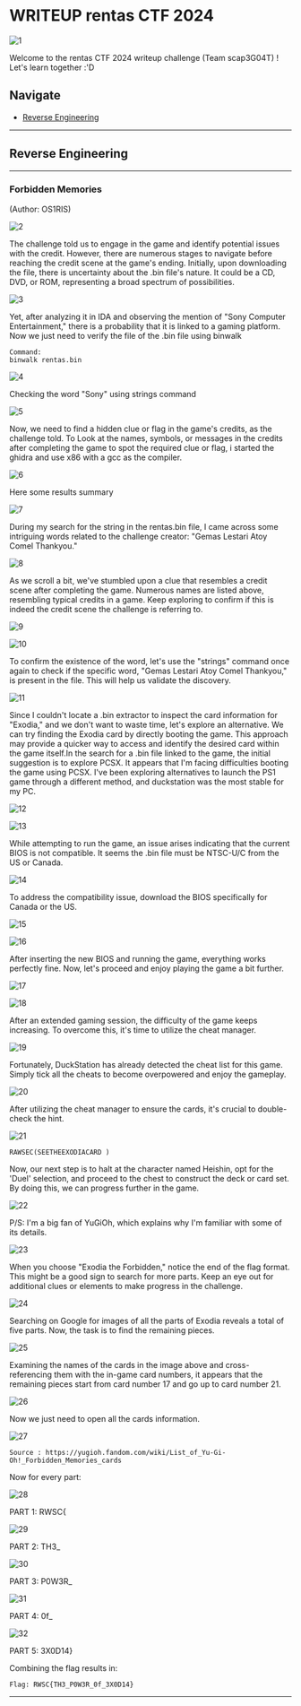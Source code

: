 # WRITEUP rentas CTF 2024
![1](https://raw.githubusercontent.com/plnsgr/os1ris/main/rentas%20CTF/images/image1.png?raw=true)

Welcome to the rentas CTF 2024 writeup challenge (Team scap3G04T) ! Let's learn together :'D

## Navigate
- [Reverse Engineering](#RE)

---
## Reverse Engineering
-----------------------------------------------------------------------------------------------------------------------------------------------------------------------------------------------
### Forbidden Memories

(Author: OS1RIS)

![2](https://raw.githubusercontent.com/plnsgr/os1ris/main/rentas%20CTF/images/image2.png)

The challenge told us to engage in the game and identify potential issues with the credit. However, there are numerous stages to navigate before reaching the credit scene at the game's ending. Initially, upon downloading the file, there is uncertainty about the .bin file's nature. It could be a CD, DVD, or ROM, representing a broad spectrum of possibilities. 

![3](https://raw.githubusercontent.com/plnsgr/os1ris/main/rentas%20CTF/images/image3.png)

Yet, after analyzing it in IDA and observing the mention of "Sony Computer Entertainment," there is a probability that it is linked to a gaming platform. Now we just need to verify the file of the .bin file using binwalk

```
Command:
binwalk rentas.bin
```

![4](https://raw.githubusercontent.com/plnsgr/os1ris/main/rentas%20CTF/images/image4.png)

Checking the word "Sony" using strings command

![5](https://raw.githubusercontent.com/plnsgr/os1ris/main/rentas%20CTF/images/image5.png)

Now, we need to find a hidden clue or flag in the game's credits, as the challenge told. To Look at the names, symbols, or messages in the credits after completing the game to spot the required clue or flag, i started the ghidra and use x86 with a gcc as the compiler.

![6](https://raw.githubusercontent.com/plnsgr/os1ris/main/rentas%20CTF/images/image6.png)

Here some results summary

![7](https://raw.githubusercontent.com/plnsgr/os1ris/main/rentas%20CTF/images/image7.png)

During my search for the string in the rentas.bin file, I came across some intriguing words related to the challenge creator: "Gemas Lestari Atoy Comel Thankyou."

![8](https://raw.githubusercontent.com/plnsgr/os1ris/main/rentas%20CTF/images/image8.png)

As we scroll a bit, we've stumbled upon a clue that resembles a credit scene after completing the game. Numerous names are listed above, resembling typical credits in a game. Keep exploring to confirm if this is indeed the credit scene the challenge is referring to.

![9](https://raw.githubusercontent.com/plnsgr/os1ris/main/rentas%20CTF/images/image9.png)

![10](https://raw.githubusercontent.com/plnsgr/os1ris/main/rentas%20CTF/images/image10.png)

To confirm the existence of the word, let's use the "strings" command once again to check if the specific word, "Gemas Lestari Atoy Comel Thankyou," is present in the file. This will help us validate the discovery.

![11](https://raw.githubusercontent.com/plnsgr/os1ris/main/rentas%20CTF/images/image11.png)

Since I couldn't locate a .bin extractor to inspect the card information for "Exodia," and we don't want to waste time, let's explore an alternative. We can try finding the Exodia card by directly booting the game. This approach may provide a quicker way to access and identify the desired card within the game itself.In the search for a .bin file linked to the game, the initial suggestion is to explore PCSX. It appears that I'm facing difficulties booting the game using PCSX. I've been exploring alternatives to launch the PS1 game through a different method, and duckstation was the most stable for my PC.

![12](https://raw.githubusercontent.com/plnsgr/os1ris/main/rentas%20CTF/images/image12.png)

![13](https://raw.githubusercontent.com/plnsgr/os1ris/main/rentas%20CTF/images/image13.png)

While attempting to run the game, an issue arises indicating that the current BIOS is not compatible. It seems the .bin file must be NTSC-U/C from the US or Canada.

![14](https://raw.githubusercontent.com/plnsgr/os1ris/main/rentas%20CTF/images/image14.png)

To address the compatibility issue, download the BIOS specifically for Canada or the US.

![15](https://raw.githubusercontent.com/plnsgr/os1ris/main/rentas%20CTF/images/image15.png)

![16](https://raw.githubusercontent.com/plnsgr/os1ris/main/rentas%20CTF/images/image16.png)

After inserting the new BIOS and running the game, everything works perfectly fine. Now, let's proceed and enjoy playing the game a bit further.

![17](https://raw.githubusercontent.com/plnsgr/os1ris/main/rentas%20CTF/images/image17.png)

![18](https://raw.githubusercontent.com/plnsgr/os1ris/main/rentas%20CTF/images/image18.png)

After an extended gaming session, the difficulty of the game keeps increasing. To overcome this, it's time to utilize the cheat manager.

![19](https://raw.githubusercontent.com/plnsgr/os1ris/main/rentas%20CTF/images/image19.png)

Fortunately, DuckStation has already detected the cheat list for this game. Simply tick all the cheats to become overpowered and enjoy the gameplay.

![20](https://raw.githubusercontent.com/plnsgr/os1ris/main/rentas%20CTF/images/image20.png)

After utilizing the cheat manager to ensure the cards, it's crucial to double-check the hint.

![21](https://raw.githubusercontent.com/plnsgr/os1ris/main/rentas%20CTF/images/image21.png)

```
RAWSEC(SEETHEEXODIACARD )
```

Now, our next step is to halt at the character named Heishin, opt for the 'Duel' selection, and proceed to the chest to construct the deck or card set. By doing this, we can progress further in the game. 

![22](https://raw.githubusercontent.com/plnsgr/os1ris/main/rentas%20CTF/images/image22.png)

P/S: I'm a big fan of YuGiOh, which explains why I'm familiar with some of its details.

![23](https://raw.githubusercontent.com/plnsgr/os1ris/main/rentas%20CTF/images/image23.png)

When you choose "Exodia the Forbidden," notice the end of the flag format. This might be a good sign to search for more parts. Keep an eye out for additional clues or elements to make progress in the challenge.

![24](https://raw.githubusercontent.com/plnsgr/os1ris/main/rentas%20CTF/images/image24.png)

Searching on Google for images of all the parts of Exodia reveals a total of five parts. Now, the task is to find the remaining pieces.

![25](https://raw.githubusercontent.com/plnsgr/os1ris/main/rentas%20CTF/images/image25.jpeg)

Examining the names of the cards in the image above and cross-referencing them with the in-game card numbers, it appears that the remaining pieces start from card number 17 and go up to card number 21.

![26](https://raw.githubusercontent.com/plnsgr/os1ris/main/rentas%20CTF/images/image26.png)

Now we just need to open all the cards information.

![27](https://raw.githubusercontent.com/plnsgr/os1ris/main/rentas%20CTF/images/image27.png)

```
Source : https://yugioh.fandom.com/wiki/List_of_Yu-Gi-Oh!_Forbidden_Memories_cards
```

Now for every part:

![28](https://raw.githubusercontent.com/plnsgr/os1ris/main/rentas%20CTF/images/image28.png)

PART 1: RWSC{

![29](https://raw.githubusercontent.com/plnsgr/os1ris/main/rentas%20CTF/images/image29.png)

PART 2: TH3_

![30](https://raw.githubusercontent.com/plnsgr/os1ris/main/rentas%20CTF/images/image30.png)

PART 3: P0W3R_

![31](https://raw.githubusercontent.com/plnsgr/os1ris/main/rentas%20CTF/images/image31.png)

PART 4: 0f_

![32](https://raw.githubusercontent.com/plnsgr/os1ris/main/rentas%20CTF/images/image24.png)

PART 5: 3X0D14}

Combining the flag results in:

```
Flag: RWSC{TH3_P0W3R_0f_3X0D14}
```
-----------------------------------------------------------------------------------------------------------------------------------------------------------------------------------------------
